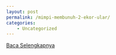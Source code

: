 ```yaml
---
layout: post
permalink: /mimpi-membunuh-2-ekor-ular/
categories:
    - Uncategorized
---
```


[Baca Selengkapnya](/06)